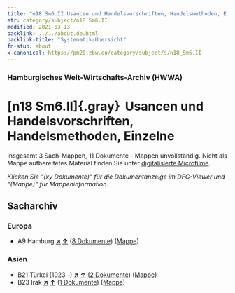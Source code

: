```yaml
---
title: "n18 Sm6.II Usancen und Handelsvorschriften, Handelsmethoden, Einzelne"
etr: category/subject/n18 Sm6.II
modified: 2021-03-13
backlink: ../../about.de.html
backlink-title: "Systematik-Übersicht"
fn-stub: about
x-canonical: https://pm20.zbw.eu/category/subject/s/n18_Sm6.II
---
```


### Hamburgisches Welt-Wirtschafts-Archiv (HWWA)
# [n18 Sm6.II]{.gray}&#8201; Usancen und Handelsvorschriften, Handelsmethoden, Einzelne&#160; 




Insgesamt 3 Sach-Mappen, 11 Dokumente - Mappen unvollständig.
Nicht als Mappe aufbereitetes Material finden Sie unter [digitalisierte Microfilme](/film/h1_sh.de.html).

_Klicken Sie "(xy Dokumente)" für die Dokumentanzeige im DFG-Viewer und "(Mappe)" für Mappeninformation._

## Sacharchiv




### Europa

- A9 Hamburg [**&nearr;**](../../../geo/i/140905/about.de.html "Hamburg (alle Mappen)") [**&uarr;**](../../../geo/about.de.html#A9 "Ländersystematik") (<a href="https://pm20.zbw.eu/dfgview/sh/140905,145269" title="über: Hamburg : Usancen und Handelsvorschriften, Handelsmethoden, Einzelne" target="_blank">8 Dokumente</a>) ([Mappe](../../../../folder/sh/1409xx/140905/1452xx/145269/about.de.html))

### Asien

- B21 Türkei (1923 -) [**&nearr;**](../../../geo/i/141111/about.de.html "Türkei (1923 -) (alle Mappen)") [**&uarr;**](../../../geo/about.de.html#B21 "Ländersystematik") (<a href="https://pm20.zbw.eu/dfgview/sh/141111,145269" title="über: Türkei (1923 -) : Usancen und Handelsvorschriften, Handelsmethoden, Einzelne" target="_blank">2 Dokumente</a>) ([Mappe](../../../../folder/sh/1411xx/141111/1452xx/145269/about.de.html))
- B23 Irak [**&nearr;**](../../../geo/i/141113/about.de.html "Irak (alle Mappen)") [**&uarr;**](../../../geo/about.de.html#B23 "Ländersystematik") (<a href="https://pm20.zbw.eu/dfgview/sh/141113,145269" title="über: Irak : Usancen und Handelsvorschriften, Handelsmethoden, Einzelne" target="_blank">1 Dokumente</a>) ([Mappe](../../../../folder/sh/1411xx/141113/1452xx/145269/about.de.html))


